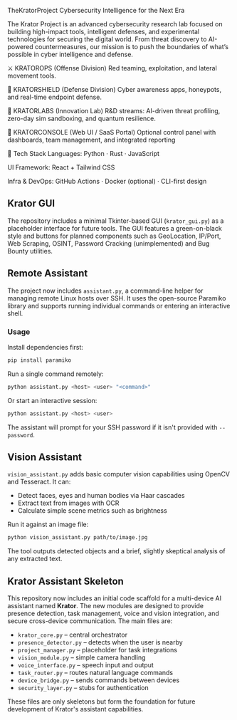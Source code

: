 TheKratorProject
Cybersecurity Intelligence for the Next Era

The Krator Project is an advanced cybersecurity research lab focused on building high-impact tools, intelligent defenses, and experimental technologies for securing the digital world. From threat discovery to AI-powered countermeasures, our mission is to push the boundaries of what’s possible in cyber intelligence and defense.




⚔️ KRATOROPS (Offense Division)
Red teaming, exploitation, and lateral movement tools.

🧷 KRATORSHIELD (Defense Division)
Cyber awareness apps, honeypots, and real-time endpoint defense.

🧬 KRATORLABS (Innovation Lab)
R&D streams: AI-driven threat profiling, zero-day sim sandboxing, and quantum resilience.

💼 KRATORCONSOLE (Web UI / SaaS Portal)
Optional control panel with dashboards, team management, and integrated reporting

🔧 Tech Stack
Languages: Python · Rust · JavaScript

UI Framework: React + Tailwind CSS

Infra & DevOps: GitHub Actions · Docker (optional) · CLI-first design


## Krator GUI

The repository includes a minimal Tkinter-based GUI (`krator_gui.py`) as a placeholder interface for future tools. The GUI features a green-on-black style and buttons for planned components such as GeoLocation, IP/Port, Web Scraping, OSINT, Password Cracking (unimplemented) and Bug Bounty utilities.

## Remote Assistant

The project now includes `assistant.py`, a command-line helper for managing remote Linux hosts over SSH. It uses the open-source Paramiko library and supports running individual commands or entering an interactive shell.

### Usage

Install dependencies first:

```bash
pip install paramiko
```

Run a single command remotely:

```bash
python assistant.py <host> <user> "<command>"
```

Or start an interactive session:

```bash
python assistant.py <host> <user>
```

The assistant will prompt for your SSH password if it isn't provided with `--password`.


## Vision Assistant

`vision_assistant.py` adds basic computer vision capabilities using OpenCV and Tesseract. It can:

- Detect faces, eyes and human bodies via Haar cascades
- Extract text from images with OCR
- Calculate simple scene metrics such as brightness

Run it against an image file:

```bash
python vision_assistant.py path/to/image.jpg
```

The tool outputs detected objects and a brief, slightly skeptical analysis of any extracted text.

## Krator Assistant Skeleton

This repository now includes an initial code scaffold for a multi-device AI assistant named **Krator**. The new modules are designed to provide presence detection, task management, voice and vision integration, and secure cross-device communication. The main files are:

- `krator_core.py` – central orchestrator
- `presence_detector.py` – detects when the user is nearby
- `project_manager.py` – placeholder for task integrations
- `vision_module.py` – simple camera handling
- `voice_interface.py` – speech input and output
- `task_router.py` – routes natural language commands
- `device_bridge.py` – sends commands between devices
- `security_layer.py` – stubs for authentication

These files are only skeletons but form the foundation for future development of Krator's assistant capabilities.
